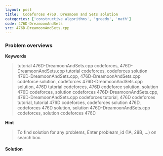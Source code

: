 ```yaml
---
layout: post
title:  Codeforces 476D. Dreamoon and Sets solution
categories: ['constructive algorithms', 'greedy', 'math']
code: 476D-DreamoonAndSets
src: 476D-DreamoonAndSets.cpp
---
```

### **Problem overviews**

**Keywords**
> tutorial 476D-DreamoonAndSets.cpp codeforces, 476D-DreamoonAndSets.cpp tutorial codeforces, codeforces solution 476D-DreamoonAndSets.cpp, 476D-DreamoonAndSets.cpp codeforce solution, codeforces 476D-DreamoonAndSets.cpp solution, 476D tutorial codeforces, 476D codeforce solution, solution 476D codeforces, solution codeforces 476D-DreamoonAndSets.cpp, 476D-DreamoonAndSets.cpp codeforces tutorial, 476D codeforces tutorial, tutorial 476D codeforces, codeforces solution 476D, codeforces 476D solution, solution 476D-DreamoonAndSets.cpp codeforces, solution codeforces 476D

**Hint**
> To find solution for any problems, Enter probleam_id (1A, 28B, ...) on search box. 

#### **Solution**



